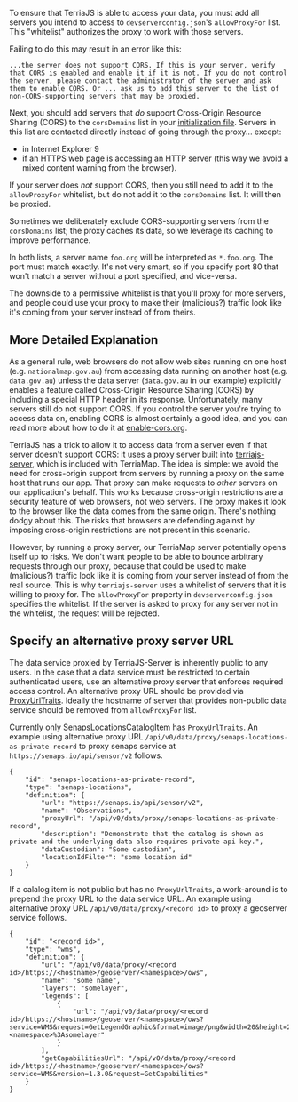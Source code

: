 To ensure that TerriaJS is able to access your data, you must add all servers you intend to access to `devserverconfig.json`'s `allowProxyFor` list. This "whitelist" authorizes the proxy to work with those servers.

Failing to do this may result in an error like this:

`...the server does not support CORS. If this is your server, verify that CORS is enabled and enable it if it is not. If you do not control the server, please contact the administrator of the server and ask them to enable CORS. Or ... ask us to add this server to the list of non-CORS-supporting servers that may be proxied.`

Next, you should add servers that *do* support Cross-Origin Resource Sharing (CORS) to the `corsDomains` list in your [initialization file](../customizing/initialization-files.md). Servers in this list are contacted directly instead of going through the proxy... except:

* in Internet Explorer 9
* if an HTTPS web page is accessing an HTTP server (this way we avoid a mixed content warning from the browser).

If your server does *not* support CORS, then you still need to add it to the `allowProxyFor` whitelist, but do not add it to the `corsDomains` list. It will then be proxied.

Sometimes we deliberately exclude CORS-supporting servers from the `corsDomains` list; the proxy caches its data, so we leverage its caching to improve performance.

In both lists, a server name `foo.org` will be interpreted as `*.foo.org`. The port must match exactly. It's not very smart, so if you specify port 80 that won't match a server without a port specified, and vice-versa.

The downside to a permissive whitelist is that you'll proxy for more servers, and people could use your proxy to make their (malicious?) traffic look like it's coming from your server instead of from theirs.

## More Detailed Explanation

As a general rule, web browsers do not allow web sites running on one host (e.g. `nationalmap.gov.au`) from accessing data running on another host (e.g. `data.gov.au`) unless the data server (`data.gov.au` in our example) explicitly enables a feature called Cross-Origin Resource Sharing (CORS) by including a special HTTP header in its response.  Unfortunately, many servers still do not support CORS.  If you control the server you're trying to access data on, enabling CORS is almost certainly a good idea, and you can read more about how to do it at [enable-cors.org](http://enable-cors.org/).

TerriaJS has a trick to allow it to access data from a server even if that server doesn't support CORS: it uses a proxy server built into [terriajs-server](https://github.com/TerriaJS/terriajs-server), which is included with TerriaMap.  The idea is simple: we avoid the need for cross-origin support from servers by running a proxy on the same host that runs our app.  That proxy can make requests to _other_ servers on our application's behalf.  This works because cross-origin restrictions are a security feature of web browsers, not web servers.  The proxy makes it look to the browser like the data comes from the same origin.  There's nothing dodgy about this.  The risks that browsers are defending against by imposing cross-origin restrictions are not present in this scenario.

However, by running a proxy server, our TerriaMap server potentially opens itself up to risks.  We don't want people to be able to bounce arbitrary requests through our proxy, because that could be used to make (malicious?) traffic look like it is coming from your server instead of from the real source.  This is why `terriajs-server` uses a whitelist of servers that it is willing to proxy for.  The `allowProxyFor` property in `devserverconfig.json` specifies the whitelist.  If the server is asked to proxy for any server not in the whitelist, the request will be rejected.

## Specify an alternative proxy server URL

The data service proxied by TerriaJS-Server is inherently public to any users. In the case that a data service must be restricted to certain authenticated users, use an alternative proxy server that enforces required access control. An alternative proxy URL should be provided via [ProxyUrlTraits](/lib/Traits/ProxyUrlTraits.ts). Ideally the hostname of server that provides non-public data service should be removed from `allowProxyFor` list.

Currently only [SenapsLocationsCatalogItem](/lib/Models/SenapsLocationsCatalogItem.ts) has `ProxyUrlTraits`. An example using alternative proxy URL `/api/v0/data/proxy/senaps-locations-as-private-record` to proxy senaps service at `https://senaps.io/api/sensor/v2` follows.

```
{
    "id": "senaps-locations-as-private-record",
    "type": "senaps-locations",
    "definition": {
        "url": "https://senaps.io/api/sensor/v2",
        "name": "Observations",
        "proxyUrl": "/api/v0/data/proxy/senaps-locations-as-private-record",
        "description": "Demonstrate that the catalog is shown as private and the underlying data also requires private api key.",
        "dataCustodian": "Some custodian",
        "locationIdFilter": "some location id"
    }
}
```

If a calalog item is not public but has no `ProxyUrlTraits`, a work-around is to prepend the proxy URL to the data service URL. An example using alternative proxy URL `/api/v0/data/proxy/<record id>` to proxy a geoserver service follows.

```
{
    "id": "<record id>",
    "type": "wms",
    "definition": {
        "url": "/api/v0/data/proxy/<record id>/https://<hostname>/geoserver/<namespace>/ows",
        "name": "some name",
        "layers": "somelayer",
        "legends": [
            {
                "url": "/api/v0/data/proxy/<record id>/https://<hostname>/geoserver/<namespace>/ows?service=WMS&request=GetLegendGraphic&format=image/png&width=20&height=20&layer=<namespace>%3Asomelayer"
            }
        ],
        "getCapabilitiesUrl": "/api/v0/data/proxy/<record id>/https://<hostname>/geoserver/<namespace>/ows?service=WMS&version=1.3.0&request=GetCapabilities"
    }
}
```
